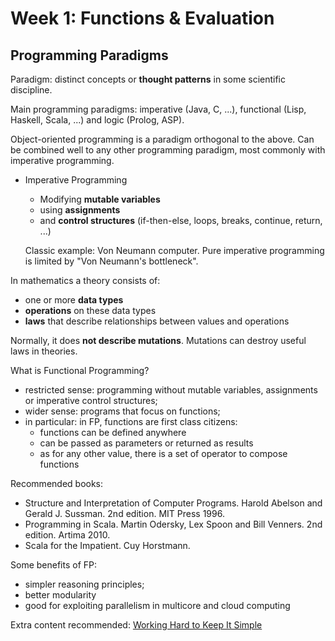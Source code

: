 # Week 1: Functions & Evaluation

## Programming Paradigms
Paradigm: distinct concepts or **thought patterns** in some scientific discipline.

Main programming paradigms: imperative (Java, C, ...), functional (Lisp, Haskell, Scala, ...) and logic (Prolog, ASP).

Object-oriented programming is a paradigm orthogonal to the above. 
Can be combined well to any other programming paradigm, most commonly with imperative programming. 

* Imperative Programming
    * Modifying **mutable variables** 
    * using **assignments**
    * and **control structures** (if-then-else, loops, breaks, continue, return, ...)
    
    Classic example: Von Neumann computer. Pure imperative programming is limited by "Von Neumann's bottleneck".
    
In mathematics a theory consists of:
* one or more **data types**
* **operations** on these data types
* **laws** that describe relationships between values and operations

Normally, it does **not describe mutations**. Mutations can destroy useful laws in theories.

What is Functional Programming?
* restricted sense: programming without mutable variables, assignments or imperative control structures;
* wider sense: programs that focus on functions;
* in particular: in FP, functions are first class citizens:
    * functions can be defined anywhere
    * can be passed as parameters or returned as results
    * as for any other value, there is a set of operator to compose functions
    
Recommended books:
* Structure and Interpretation of Computer Programs. 
Harold Abelson and Gerald J. Sussman. 2nd edition. MIT Press 1996.
* Programming in Scala. Martin Odersky, Lex Spoon and Bill Venners. 2nd edition. Artima 2010.
* Scala for the Impatient. Cuy Horstmann.

Some benefits of FP:
* simpler reasoning principles;
* better modularity
* good for exploiting parallelism in multicore and cloud computing

Extra content recommended: [Working Hard to Keep It Simple](/docs/working_hard_to_keep_it_simple.md)

    